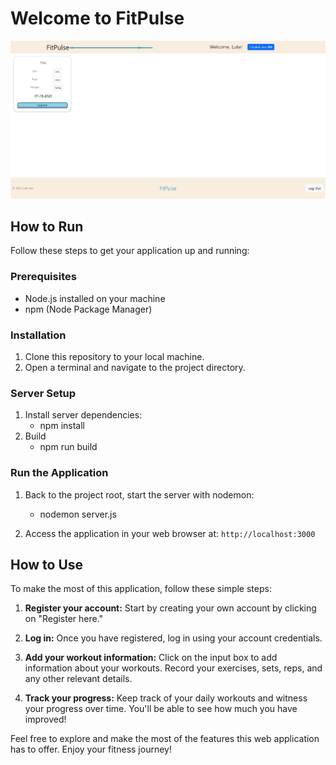 # Welcome to FitPulse
![Screenshot](assets/main.jpg)

## How to Run

Follow these steps to get your application up and running:

### Prerequisites

- Node.js installed on your machine
- npm (Node Package Manager)

### Installation

1. Clone this repository to your local machine.
2. Open a terminal and navigate to the project directory.

### Server Setup

1. Install server dependencies:
    - npm install
2. Build
    - npm run build
      
### Run the Application

1. Back to the project root, start the server with nodemon:
    - nodemon server.js
  
2. Access the application in your web browser at: `http://localhost:3000`

## How to Use

To make the most of this application, follow these simple steps:

1. **Register your account:** Start by creating your own account by clicking on "Register here."

2. **Log in:** Once you have registered, log in using your account credentials.

3. **Add your workout information:** Click on the input box to add information about your workouts. Record your exercises, sets, reps, and any other relevant details.

4. **Track your progress:** Keep track of your daily workouts and witness your progress over time. You'll be able to see how much you have improved!

Feel free to explore and make the most of the features this web application has to offer. Enjoy your fitness journey!

